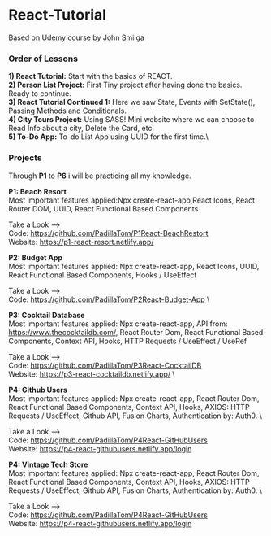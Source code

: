 # React-Tutorial
Based on Udemy course by John Smilga


### Order of Lessons
**1) React Tutorial:** Start with the basics of REACT.\
**2) Person List Project:** First Tiny project after having done the basics. Ready to continue.\
**3) React Tutorial Continued 1:** Here we saw State, Events with SetState(), Passing Methods and Conditionals.\
**4) City Tours Project:** Using SASS! Mini website where we can choose to Read Info about a city, Delete the Card, etc.\
**5) To-Do App:** To-do List App using UUID for the first time.\

### Projects
Through **P1** to **P6** i will be practicing all my knowledge.

**P1: Beach Resort**\
Most important features applied:Npx create-react-app,React Icons, React Router DOM, UUID, React Functional Based Components

Take a Look -->\
Code: https://github.com/PadillaTom/P1React-BeachRestort \
Website: https://p1-react-resort.netlify.app/


**P2: Budget App**\
Most important features applied: Npx create-react-app, React Icons, UUID, React Functional Based Components, Hooks / UseEffect

Take a Look -->\
Code: https://github.com/PadillaTom/P2React-Budget-App \


**P3: Cocktail Database**\
Most important features applied: Npx create-react-app, API from: https://www.thecocktaildb.com/, React Router Dom, React Functional Based Components, Context API, Hooks, 
HTTP Requests / UseEffect / UseRef

Take a Look -->\
Code: https://github.com/PadillaTom/P3React-CocktailDB \
Website: https://p3-react-cocktaildb.netlify.app/ \


**P4: Github Users**\
Most important features applied: Npx create-react-app, React Router Dom, React Functional Based Components, Context API, Hooks, AXIOS: HTTP Requests / UseEffect, Github API, Fusion Charts, Authentication by: Auth0. \

Take a Look -->\
Code: https://github.com/PadillaTom/P4React-GitHubUsers \
Website: https://p4-react-githubusers.netlify.app/login


**P4: Vintage Tech Store**\
Most important features applied: Npx create-react-app, React Router Dom, React Functional Based Components, Context API, Hooks, AXIOS: HTTP Requests / UseEffect, Github API, Fusion Charts, Authentication by: Auth0. \

Take a Look -->\
Code: https://github.com/PadillaTom/P4React-GitHubUsers \
Website: https://p4-react-githubusers.netlify.app/login


